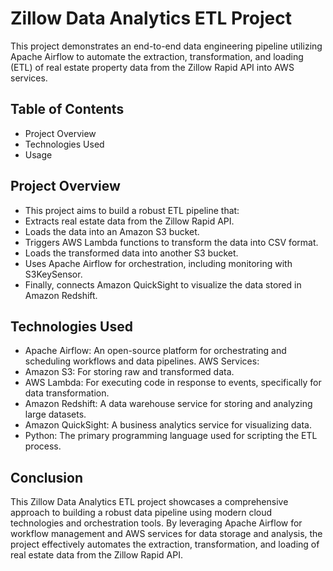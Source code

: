 # Zillow Data Analytics ETL Project

   This project demonstrates an end-to-end data engineering pipeline utilizing Apache Airflow to automate the extraction, transformation, and loading (ETL) of real estate property data from the Zillow Rapid API into AWS services.

## Table of Contents

- Project Overview
- Technologies Used
- Usage

## Project Overview

- This project aims to build a robust ETL pipeline that:
- Extracts real estate data from the Zillow Rapid API.
- Loads the data into an Amazon S3 bucket.
- Triggers AWS Lambda functions to transform the data into CSV format.
- Loads the transformed data into another S3 bucket.
- Uses Apache Airflow for orchestration, including monitoring with S3KeySensor.
- Finally, connects Amazon QuickSight to visualize the data stored in Amazon Redshift.

## Technologies Used

- Apache Airflow: An open-source platform for orchestrating and scheduling workflows and data pipelines.
AWS Services:
- Amazon S3: For storing raw and transformed data.
- AWS Lambda: For executing code in response to events, specifically for data transformation.
- Amazon Redshift: A data warehouse service for storing and analyzing large datasets.
- Amazon QuickSight: A business analytics service for visualizing data.
- Python: The primary programming language used for scripting the ETL process.

## Conclusion
   This Zillow Data Analytics ETL project showcases a comprehensive approach to building a robust data pipeline using modern cloud technologies and orchestration tools. By leveraging Apache Airflow for workflow management and AWS services for data storage and analysis, the project effectively automates the extraction, transformation, and loading of real estate data from the Zillow Rapid API.
